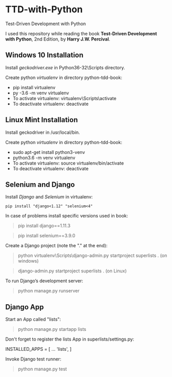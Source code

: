 # TTD-with-Python
Test-Driven Development with Python

I used this repository while reading the book **Test-Driven Development with Python**, 2nd Edition, by **Harry J.W. Percival**.


## Windows 10 Installation
Install *geckodriver.exe* in Python36-32\Scripts directory.

Create python *virtualenv* in directory python-tdd-book:
- pip install virtualenv
- py -3.6 -m venv virtualenv
- To activate virtualenv:
  virtualenv\Scripts\activate
- To deactivate virtualenv:
  deactivate

## Linux Mint Installation
Install geckodriver in /usr/local/bin.

Create python *virtualenv* in directory python-tdd-book:
- sudo apt-get install python3-venv
- python3.6 -m venv virtualenv
- To activate virtualenv:
  source virtualenv/bin/activate
- To deactivate virtualenv:
  deactivate


## Selenium and Django

Install *Django* and *Selenium* in virtualenv:
```
pip install "django<1.12" "selenium<4"
```

In case of problems install specific versions used in book:
>pip install django==1.11.3

>pip install selenium==3.9.0

Create a Django project (note the "." at the end):
>python virtualenv\Scripts\django-admin.py startproject superlists . (on windows)

>django-admin.py startproject superlists . (on Linux)

To run Django’s development server:
>python manage.py runserver


## Django App

Start an App called "lists":
>python manage.py startapp lists

Don't forget to register the lists App in superlists/settings.py:

INSTALLED_APPS = [
	...
    'lists',
]

Invoke Django test runner:
>python manage.py test

